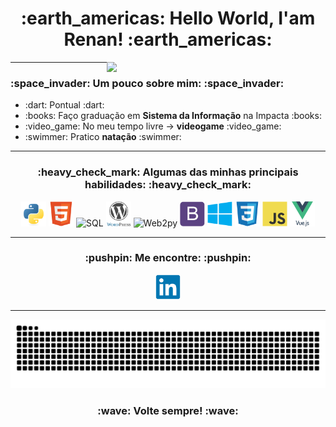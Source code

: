 <h1 align="center"> :earth_americas: Hello World, I'am Renan! :earth_americas:</h1>
<img align="right" src="https://media4.giphy.com/media/xULW8l2gXuRPmsQe8U/giphy.gif" width="350">

<!--

-->

<hr>

<h3> :space_invader: Um pouco sobre mim: :space_invader:</h3>

<ul>
    <li> :dart: Pontual :dart:</li>
    <li> :books: Faço graduação em <strong>Sistema da Informação</strong> na Impacta :books:</li>
    <li> :video_game: No meu tempo livre -> <strong>videogame</strong> :video_game:</li>
    <li> :swimmer: Pratico <strong>natação</strong> :swimmer:</li>
</ul>

<hr>

<h3 align="center"> :heavy_check_mark: Algumas das minhas principais habilidades: :heavy_check_mark:</h3>
<p align="center">
    <img src="https://raw.githubusercontent.com/devicons/devicon/9f4f5cdb393299a81125eb5127929ea7bfe42889/icons/python/python-original.svg" alt="Python" height="40"/>
    <img src="https://raw.githubusercontent.com/devicons/devicon/9f4f5cdb393299a81125eb5127929ea7bfe42889/icons/html5/html5-original.svg" alt="HTML5" height="40"/>
    <img src="https://desenvolvimentoaberto.files.wordpress.com/2016/11/logoazuresql.png" alt="SQL" height="40">
    <img src="https://raw.githubusercontent.com/devicons/devicon/9f4f5cdb393299a81125eb5127929ea7bfe42889/icons/wordpress/wordpress-original.svg" alt="WordPress" height="40">
    <img src="https://fossies.org/linux/web2py/extras/icons/web2py.gif" alt="Web2py" height="40">
    <img src="https://raw.githubusercontent.com/devicons/devicon/9f4f5cdb393299a81125eb5127929ea7bfe42889/icons/bootstrap/bootstrap-plain.svg" alt="boostrap" height="40">
    <img src="https://raw.githubusercontent.com/devicons/devicon/9f4f5cdb393299a81125eb5127929ea7bfe42889/icons/windows8/windows8-original.svg" alt="Windows" height="40">
    <img src="https://raw.githubusercontent.com/devicons/devicon/9f4f5cdb393299a81125eb5127929ea7bfe42889/icons/css3/css3-original.svg" alt="CSS" height="40">
    <img src="https://raw.githubusercontent.com/devicons/devicon/9f4f5cdb393299a81125eb5127929ea7bfe42889/icons/javascript/javascript-original.svg" alt="JS" height="40">
    <img src="https://raw.githubusercontent.com/devicons/devicon/9f4f5cdb393299a81125eb5127929ea7bfe42889/icons/vuejs/vuejs-original-wordmark.svg" alt="Vue" height="40">
</p>

<hr>

<div align="center">
<h3> :pushpin: Me encontre: :pushpin: </h3>
<a href="https://www.linkedin.com/in/renanalmeidadasilva/" target="_blank"><img src="https://raw.githubusercontent.com/devicons/devicon/9f4f5cdb393299a81125eb5127929ea7bfe42889/icons/linkedin/linkedin-original.svg" alt="Linkedin" height="40"></a>
</div>

<hr>

  ![Snake animation](https://github.com/RenanAlmeidaSilva/RenanAlmeidaSilva/blob/output/github-contribution-grid-snake.svg)

<h3 align="center">:wave: Volte sempre! :wave: </h3>

